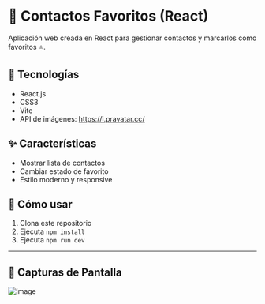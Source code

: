 # 📇 Contactos Favoritos (React)

Aplicación web creada en React para gestionar contactos y marcarlos como favoritos ⭐.

## 🔧 Tecnologías
- React.js
- CSS3
- Vite
- API de imágenes: https://i.pravatar.cc/

## ✨ Características
- Mostrar lista de contactos
- Cambiar estado de favorito
- Estilo moderno y responsive

## 🚀 Cómo usar
1. Clona este repositorio
2. Ejecuta `npm install`
3. Ejecuta `npm run dev`

---
## 📸 Capturas de Pantalla
![image](https://github.com/user-attachments/assets/2b3af02a-7d8c-4319-8606-b5aef5a73fb9)
